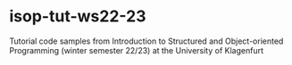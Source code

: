 # isop-tut-ws22-23
Tutorial code samples from Introduction to Structured and Object-oriented Programming (winter semester 22/23) at the University of Klagenfurt
